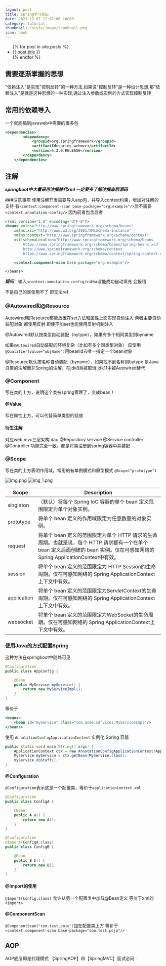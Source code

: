 ```yaml
---
layout: post
title: spring学习笔记
date: 2021-12-07 12:07:00 +0800
category: tutorial
thumbnail: /style/image/thumbnail.png
icon: book
---
```

<ul>
  {% for post in site.posts %}
    <li>
      <a href="{{ post.url }}">{{ post.title }}</a>
    </li>
  {% endfor %}
</ul>


## 需要逐渐掌握的思想

"依赖注入"是实现"控制反转"的一种方法,如果说"控制反转"是一种设计思想,那"依赖注入"是就是这种思想的一种实现,通过注入参数或实例的方式实现控制反转

## 常用的依赖导入

一个就能搞到javaweb中需要的很多包

```xml
<dependencies>
        <dependency>
            <groupId>org.springframework</groupId>
            <artifactId>spring-webmvc</artifactId>
            <version>5.2.0.RELEASE</version>
        </dependency>
    </dependencies>
```

## 注解

***springboot中大量采用注解替代xml 一定要多了解注解底层源码***

###注意事项
使用注解开发需要导入aop包，并导入context约束，增加对注解的支持
有`<context:component-scan base-package="org.example"/>`后不需要`<context:annotation-config/>`
因为前者包含后者

```xml
<?xml version="1.0" encoding="UTF-8"?>
<beans xmlns="http://www.springframework.org/schema/beans"
    xmlns:xsi="http://www.w3.org/2001/XMLSchema-instance"
    xmlns:context="http://www.springframework.org/schema/context"
    xsi:schemaLocation="http://www.springframework.org/schema/beans
        https://www.springframework.org/schema/beans/spring-beans.xsd
        http://www.springframework.org/schema/context
        https://www.springframework.org/schema/context/spring-context.xsd">

    <context:component-scan base-package="org.example"/>

</beans>
```

***疑问***：输入`<context:annotation-config/>`idea没能成功自动填充 会报错

不是自己的类使用不了 即无法ref

### @Autowired和@Resource

Autowired和Resource都能放置在set方法和属性上面实现自动注入
两者主要自动装配对象
都使用反射 即使不加set也能使用反射机制注入

@Autowired默认按类型自动装配（bytype），如果有多个相同类型则byname

如果`@Autowired`自动装配的环境复杂（比如有多个同类型对象）
应使用`@Qualifier(value="objName")`用beanid去唯一指定一个bean对象

@Resource默认按名称自动装配（byname），如果找不到名称则bytype
是Java自带的注解而非Spring的注解，在jdk8后被取消 jdk11中被Autowired替代

### @Component

写在类的上方，说明这个类被spring管理了，变成bean！

#### @Value

写在属性上方，可以代替简单类型的赋值

#### 衍生注解

对应web mvc三层架构
dao @Repository
service @Service
controller @Controller
功能完全一致，都是将类注册到spring容器中并装配

### @Scope

写在类的上方表明作用域，常用的有单例模式和原型模式
`@Scope("prototype")`

![img.png](img.png)
![img_1.png](img_1.png)


| Scope | Description |
| - | - |
| singleton | （默认）将每个 Spring IoC 容器的单个 bean 定义范围限定为单个对象实例。 |
| prototype | 将单个 bean 定义的作用域限定为任意数量的对象实例。 |
| request | 将单个 bean 定义的范围限定为单个 HTTP 请求的生命周期。也就是说，每个 HTTP 请求都有一个在单个 bean 定义后面创建的 bean 实例。仅在可感知网络的 Spring ApplicationContext中有效。 |
| session | 将单个 bean 定义的范围限定为 HTTP Session的生命周期。仅在可感知网络的 Spring ApplicationContext上下文中有效。 |
| application | 将单个 bean 定义的范围限定为ServletContext的生命周期。仅在可感知网络的 Spring ApplicationContext上下文中有效。 |
| websocket | 将单个 bean 定义的范围限定为WebSocket的生命周期。仅在可感知网络的 Spring ApplicationContext上下文中有效。 |

### 使用Java的方式配置Spring

这种方法在springboot中随处可见

```java
@Configuration
public class AppConfig {

    @Bean
    public MyService myService() {
        return new MyServiceImpl();
    }
}
```

等价于

```xml
<beans>
    <bean id="myService" class="com.acme.services.MyServiceImpl"/>
</beans>
```

使用 `AnnotationConfigApplicationContext` 实例化 Spring 容器

```java
public static void main(String[] args) {
    ApplicationContext ctx = new AnnotationConfigApplicationContext(AppConfig.class);
    MyService myService = ctx.getBean(MyService.class);
    myService.doStuff();
}
```

#### @Configuration

`@Configuration`表示这是一个配置类，等价于`applicationContext.xml`

```java
@Configuration
public class ConfigA {

    @Bean
    public A a() {
        return new A();
    }
}

@Configuration
@Import(ConfigA.class)
public class ConfigB {

    @Bean
    public B b() {
        return new B();
    }
}
```

#### @Import的使用

`@Import(Config.class)` 允许从另一个配置类中加载@Bean定义
等价于xml的`<import>`

#### @ComponentScan

`@ComponentScan("com.test.pojo")`加在配置类上方
等价于
`<context:component-scan base-package="com.test.pojo"/>`

## AOP

AOP底层即是代理模式
【SpringAOP】和【SpringMVC】面试必问
·
